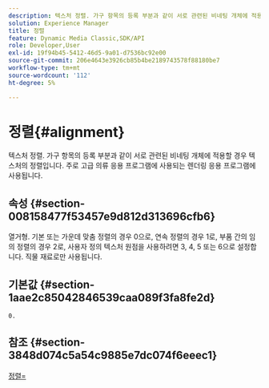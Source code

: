 ```yaml
---
description: 텍스처 정렬. 가구 항목의 등록 부분과 같이 서로 관련된 비네팅 개체에 적용할 경우 텍스처의 정렬입니다. 주로 고급 의류 응용 프로그램에 사용되는 렌더링 응용 프로그램에 사용됩니다.
solution: Experience Manager
title: 정렬
feature: Dynamic Media Classic,SDK/API
role: Developer,User
exl-id: 19f94b45-5412-46d5-9a01-d7536bc92e00
source-git-commit: 206e4643e3926cb85b4be2189743578f88180be7
workflow-type: tm+mt
source-wordcount: '112'
ht-degree: 5%

---
```


# 정렬{#alignment}

텍스처 정렬. 가구 항목의 등록 부분과 같이 서로 관련된 비네팅 개체에 적용할 경우 텍스처의 정렬입니다. 주로 고급 의류 응용 프로그램에 사용되는 렌더링 응용 프로그램에 사용됩니다.

## 속성 {#section-008158477f53457e9d812d313696cfb6}

열거형. 기본 또는 가운데 맞춤 정렬의 경우 0으로, 연속 정렬의 경우 1로, 부품 간의 임의 정렬의 경우 2로, 사용자 정의 텍스처 원점을 사용하려면 3, 4, 5 또는 6으로 설정합니다. 직물 재료로만 사용됩니다.

## 기본값 {#section-1aae2c85042846539caa089f3fa8fe2d}

`0.`

## 참조 {#section-3848d074c5a54c9885e7dc074f6eeec1}

[정렬=](../../../../../ir-api/http-protocol/image-rendering-api-ref/c-ir-http-protocol-ref/c-ir-http-protocol-command-reference/r-ir-align.md#reference-4d63baa522ce42f9b15167ba34c5c6a7)

